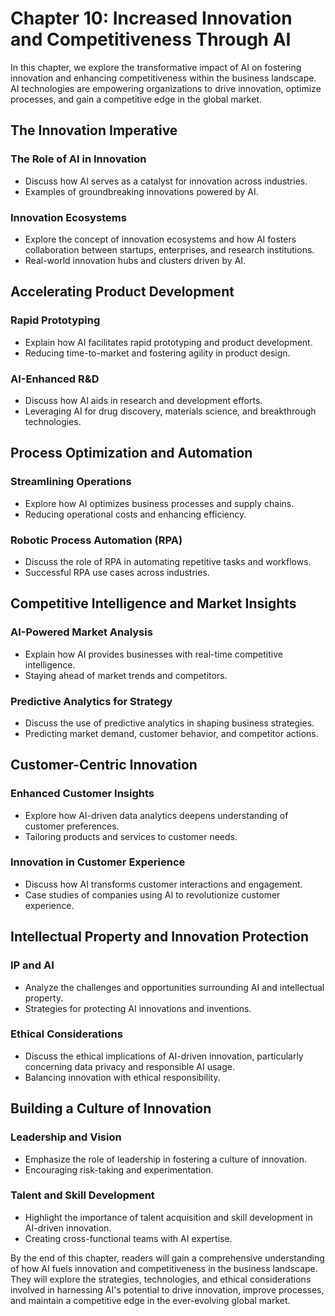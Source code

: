 Chapter 10: Increased Innovation and Competitiveness Through AI
===============================================================

In this chapter, we explore the transformative impact of AI on fostering innovation and enhancing competitiveness within the business landscape. AI technologies are empowering organizations to drive innovation, optimize processes, and gain a competitive edge in the global market.

The Innovation Imperative
-------------------------

### The Role of AI in Innovation

* Discuss how AI serves as a catalyst for innovation across industries.
* Examples of groundbreaking innovations powered by AI.

### Innovation Ecosystems

* Explore the concept of innovation ecosystems and how AI fosters collaboration between startups, enterprises, and research institutions.
* Real-world innovation hubs and clusters driven by AI.

Accelerating Product Development
--------------------------------

### Rapid Prototyping

* Explain how AI facilitates rapid prototyping and product development.
* Reducing time-to-market and fostering agility in product design.

### AI-Enhanced R\&D

* Discuss how AI aids in research and development efforts.
* Leveraging AI for drug discovery, materials science, and breakthrough technologies.

Process Optimization and Automation
-----------------------------------

### Streamlining Operations

* Explore how AI optimizes business processes and supply chains.
* Reducing operational costs and enhancing efficiency.

### Robotic Process Automation (RPA)

* Discuss the role of RPA in automating repetitive tasks and workflows.
* Successful RPA use cases across industries.

Competitive Intelligence and Market Insights
--------------------------------------------

### AI-Powered Market Analysis

* Explain how AI provides businesses with real-time competitive intelligence.
* Staying ahead of market trends and competitors.

### Predictive Analytics for Strategy

* Discuss the use of predictive analytics in shaping business strategies.
* Predicting market demand, customer behavior, and competitor actions.

Customer-Centric Innovation
---------------------------

### Enhanced Customer Insights

* Explore how AI-driven data analytics deepens understanding of customer preferences.
* Tailoring products and services to customer needs.

### Innovation in Customer Experience

* Discuss how AI transforms customer interactions and engagement.
* Case studies of companies using AI to revolutionize customer experience.

Intellectual Property and Innovation Protection
-----------------------------------------------

### IP and AI

* Analyze the challenges and opportunities surrounding AI and intellectual property.
* Strategies for protecting AI innovations and inventions.

### Ethical Considerations

* Discuss the ethical implications of AI-driven innovation, particularly concerning data privacy and responsible AI usage.
* Balancing innovation with ethical responsibility.

Building a Culture of Innovation
--------------------------------

### Leadership and Vision

* Emphasize the role of leadership in fostering a culture of innovation.
* Encouraging risk-taking and experimentation.

### Talent and Skill Development

* Highlight the importance of talent acquisition and skill development in AI-driven innovation.
* Creating cross-functional teams with AI expertise.

By the end of this chapter, readers will gain a comprehensive understanding of how AI fuels innovation and competitiveness in the business landscape. They will explore the strategies, technologies, and ethical considerations involved in harnessing AI's potential to drive innovation, improve processes, and maintain a competitive edge in the ever-evolving global market.

